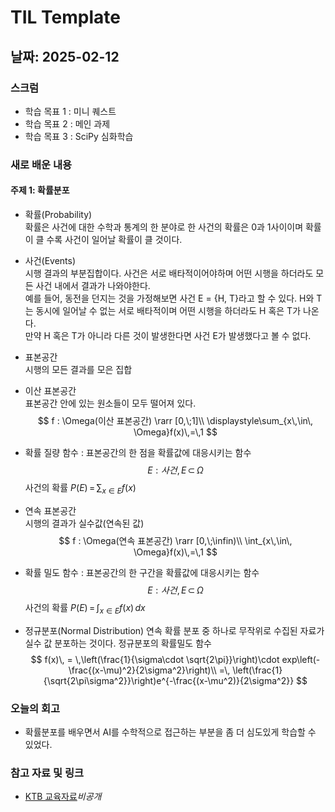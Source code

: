# TIL Template

## 날짜: 2025-02-12

### 스크럼
- 학습 목표 1 : 미니 퀘스트
- 학습 목표 2 : 메인 과제
- 학습 목표 3 : SciPy 심화학습

### 새로 배운 내용
#### 주제 1: 확률분포
- 확률(Probability)</br>
    확률은 사건에 대한 수학과 통계의 한 분야로 한 사건의 확률은 0과 1사이이며 확률이 클 수록 사건이 일어날 확률이 클 것이다.
- 사건(Events)</br>
    시행 결과의 부분집합이다. 사건은 서로 배타적이어야하며 어떤 시행을 하더라도 모든 사건 내에서 결과가 나와야한다.</br>
    예를 들어, 동전을 던지는 것을 가정해보면 사건 E = {H, T}라고 할 수 있다. H와 T는 동시에 일어날 수 없는 서로 배타적이며 어떤 시행을 하더라도 H 혹은 T가 나온다.</br>
    만약 H 혹은 T가 아니라 다른 것이 발생한다면 사건 E가 발생했다고 볼 수 없다.
- 표본공간</br>
    시행의 모든 결과를 모은 집합
- 이산 표본공간</br>
    표본공간 안에 있는 원소들이 모두 떨어져 있다.
    $$
    f : \Omega(이산 표본공간) \rarr [0,\;1]\\
    \displaystyle\sum_{x\,\in\, \Omega}f(x)\,=\,1
    $$
- 확률 질량 함수 : 표본공간의 한 점을 확률값에 대응시키는 함수</br>
    $$
    E:사건,\, E\,\subset \, \Omega
    $$
    사건의 확률 $P(E)\,=\,\displaystyle\sum_{x\in E}f(x)$</br>
- 연속 표본공간</br>
    시행의 결과가 실수값(연속된 값)
    $$
    f : \Omega(연속 표본공간) \rarr [0,\;\infin)\\
    \int_{x\,\in\, \Omega}f(x)\,=\,1
    $$
- 확률 밀도 함수 : 표본공간의 한 구간을 확률값에 대응시키는 함수
    $$
    E:사건,\, E\,\subset \, \Omega
    $$
    사건의 확률 $P(E)\,=\, \int_{x \in E}f(x)\,dx$

- 정규분포(Normal Distribution)
    연속 확률 분포 중 하나로 무작위로 수집된 자료가 실수 값 분포하는 것이다.
    정규분포의 확률밀도 함수
    $$
    f(x)\, = \,\left(\frac{1}{\sigma\cdot \sqrt{2\pi}}\right)\cdot exp\left(-\frac{(x-\mu)^2}{2\sigma^2}\right)\\
    =\, \left(\frac{1}{\sqrt{2\pi\sigma^2}}\right)e^{-\frac{(x-\mu^2)}{2\sigma^2}}
    $$

### 오늘의 회고
- 확률분포를 배우면서 AI를 수학적으로 접근하는 부분을 좀 더 심도있게 학습할 수 있었다.

### 참고 자료 및 링크
- [KTB 교육자료]()*비공개*